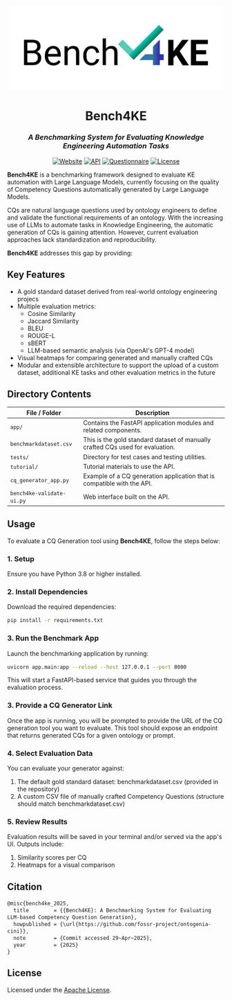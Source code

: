 <p align="center">
  <img src="./benchmarklogo.png" alt="Bench4KE Logo" width="500"/>
</p>

<h1 align="center">Bench4KE</h1>
<h3 align="center"><i>A Benchmarking System for Evaluating Knowledge Engineering Automation Tasks</i></h3>

<p align="center">
  <a href="https://github.com/fossr-project/ontogenia-cini"><img src="https://img.shields.io/badge/website-Bench4KE-blue?style=plastic" alt="Website"></a>
  <a href="https://github.com/fossr-project/ontogenia-cini/blob/main/restapi/tutorial/Bench4KE%20Tutorial.pdf"><img src="https://img.shields.io/badge/doc-API_Tutorial-dodgerblue?style=plastic" alt="API"></a>
  <a href="https://docs.google.com/forms/d/e/1FAIpQLSfpYHGzA2r0wKCq0xEVIkPBKKol6umiKn1URAc17f709DKMKg/viewform?usp=header"><img src="https://img.shields.io/badge/link-Evaluation_Questionnaire-deepskyblue?style=plastic" alt="Questionnaire"></a>
  <a href="./LICENSE"><img src="https://img.shields.io/badge/license-APACHE-00BCD4?style=plastic" alt="License"></a>
</p>

**Bench4KE** is a benchmarking framework designed to evaluate KE automation with Large Language Models, currently focusing on the quality of Competency Questions automatically generated by Large Language Models.

CQs are natural language questions used by ontology engineers to define and validate the functional requirements of an ontology. With the increasing use of LLMs to automate tasks in Knowledge Engineering, the automatic generation of CQs is gaining attention. However, current evaluation approaches lack standardization and reproducibility.

**Bench4KE** addresses this gap by providing:

## Key Features

- A gold standard dataset derived from real-world ontology engineering projecs  
- Multiple evaluation metrics:
  - Cosine Similarity
  - Jaccard Similarity
  - BLEU
  - ROUGE-L
  - sBERT
  - LLM-based semantic analysis (via OpenAI's GPT-4 model)
- Visual heatmaps for comparing generated and manually crafted CQs
- Modular and extensible architecture to support the upload of a custom dataset, additional KE tasks and other evaluation metrics in the future

## Directory Contents

| File / Folder             | Description |
|--------------------------|-------------|
| `app/`                   | Contains the FastAPI application modules and related components. |
| `benchmarkdataset.csv`   | This is the gold standard dataset of manually crafted CQs used for evaluation. |
| `tests/`                 | Directory for test cases and testing utilities. |
| `tutorial/`              | Tutorial materials to use the API. |
| `cq_generator_app.py`    | Example of a CQ generation application that is compatible with the API. |
| `bench4ke-validate-ui.py`| Web interface built on the API. |


## Usage

To evaluate a CQ Generation tool using **Bench4KE**, follow the steps below:

### 1. Setup

Ensure you have Python 3.8 or higher installed. 

### 2. Install Dependencies 

Download the required dependencies:
```bash
pip install -r requirements.txt
```

### 3. Run the Benchmark App

Launch the benchmarking application by running:
```bash
uvicorn app.main:app --reload --host 127.0.0.1 --port 8000
```

This will start a FastAPI-based service that guides you through the evaluation process.

### 3. Provide a CQ Generator Link
Once the app is running, you will be prompted to provide the URL of the CQ generation tool you want to evaluate. This tool should expose an endpoint that returns generated CQs for a given ontology or prompt.

### 4. Select Evaluation Data
You can evaluate your generator against:

1. The default gold standard dataset: benchmarkdataset.csv (provided in the repository)
2. A custom CSV file of manually crafted Competency Questions (structure should match benchmarkdataset.csv)

### 5. Review Results
Evaluation results will be saved in your terminal and/or served via the app's UI. Outputs include:

1. Similarity scores per CQ
2. Heatmaps for a visual comparison

## Citation
```
@misc{bench4ke_2025,
  title        = {{Bench4KE}: A Benchmarking System for Evaluating LLM-based Competency Question Generation},
  howpublished = {\url{https://github.com/fossr-project/ontogenia-cini}},
  note         = {Commit accessed 29~Apr~2025},
  year         = {2025}
}
```

## License
Licensed under the [Apache License](./LICENSE).


